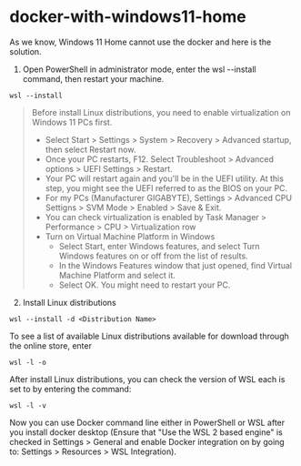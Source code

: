 # docker-with-windows11-home
As we know, Windows 11 Home cannot use the docker and here is the solution.

1. Open PowerShell in administrator mode, enter the wsl --install command, then restart your machine.
```console
wsl --install
```

> Before install Linux distributions, you need to enable virtualization on Windows 11 PCs first.
> - Select Start > Settings > System > Recovery > Advanced startup, then select Restart now.
> - Once your PC restarts, F12. Select Troubleshoot > Advanced options > UEFI Settings > Restart.
> - Your PC will restart again and you'll be in the UEFI utility. At this step, you might see the UEFI   referred to as the BIOS on your PC.
> - For my PCs (Manufacturer GIGABYTE), Settings > Advanced CPU Settigns > SVM Mode > Enabled > Save & Exit.
> - You can check virtualization is enabled by Task Manager > Performance > CPU > Virtualization row
> - Turn on Virtual Machine Platform in Windows
>   - Select Start, enter Windows features, and select Turn Windows features on or off from the list of results.
>   - In the Windows Features window that just opened, find Virtual Machine Platform and select it.
>   - Select OK. You might need to restart your PC.

2. Install Linux distributions
```console
wsl --install -d <Distribution Name>
```
To see a list of available Linux distributions available for download through the online store, enter
```console
wsl -l -o
```

After install Linux distributions, you can check the version of WSL each is set to by entering the command:
```console
wsl -l -v
```

Now you can use Docker command line either in PowerShell or WSL after you install docker desktop (Ensure that "Use the WSL 2 based engine" is checked in Settings > General and enable Docker integration on by going to: Settings > Resources > WSL Integration).
